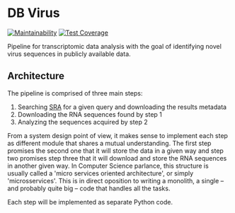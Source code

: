 # DB Virus

[![Maintainability](https://api.codeclimate.com/v1/badges/35e1406de7bd3e0a656b/maintainability)](https://codeclimate.com/github/dbvirus/dbvirus/maintainability)
[![Test Coverage](https://api.codeclimate.com/v1/badges/35e1406de7bd3e0a656b/test_coverage)](https://codeclimate.com/github/dbvirus/dbvirus/test_coverage)

Pipeline for transcriptomic data analysis with the goal of identifying novel virus sequences in publicly available data.

## Architecture

The pipeline is comprised of three main steps:

1. Searching [SRA](https://www.ncbi.nlm.nih.gov/sra) for a given query and downloading the results metadata
2. Downloading the RNA sequences found by step 1
3. Analyzing the sequences acquired by step 2

From a system design point of view, it makes sense to implement each step as different
module that shares a mutual understanding. The first step promises the second one that it
will store the data in a given way and step two promises step three that it will download
and store the RNA sequences in another given way. In Computer Science parlance, this
structure is usually called a 'micro services oriented architecture', or simply
'microsservices'. This is in direct oposition to writing a monolith, a single – and
probably quite big – code that handles all the tasks.

Each step will be implemented as separate Python code.
